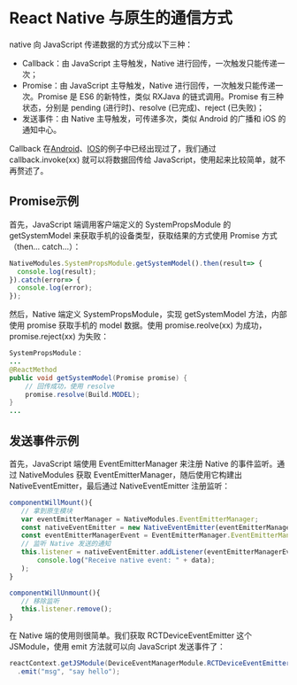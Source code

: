 # React Native 与原生的通信方式
native 向 JavaScript 传递数据的方式分成以下三种：
- Callback：由 JavaScript 主导触发，Native 进行回传，一次触发只能传递一次；
- Promise：由 JavaScript 主导触发，Native 进行回传，一次触发只能传递一次。Promise 是 ES6 的新特性，类似 RXJava 的链式调用。Promise 有三种状态，分别是 pending (进行时)、resolve (已完成)、reject (已失败)；
- 发送事件：由 Native 主导触发，可传递多次，类似 Android 的广播和 iOS 的通知中心。

Callback 在[Android](./android/2.%20data%20tansfer.md)、[IOS](./ios/2.%20data%20transfer.md)的例子中已经出现过了，我们通过 callback.invoke(xx) 就可以将数据回传给 JavaScript，使用起来比较简单，就不再赘述了。


## Promise示例
首先，JavaScript 端调用客户端定义的 SystemPropsModule 的 getSystemModel 来获取手机的设备类型，获取结果的方式使用 Promise 方式 （then… catch…）：
```javascript
NativeModules.SystemPropsModule.getSystemModel().then(result=> {
  console.log(result);
}).catch(error=> {
  console.log(error);
});
```
然后，Native 端定义 SystemPropsModule，实现 getSystemModel 方法，内部使用 promise 获取手机的 model 数据。使用 promise.reolve(xx) 为成功，promise.reject(xx) 为失败：
```java
SystemPropsModule：
...
@ReactMethod
public void getSystemModel(Promise promise) {
    // 回传成功，使用 resolve
    promise.resolve(Build.MODEL);
}
...
```

## 发送事件示例
首先，JavaScript 端使用 EventEmitterManager 来注册 Native 的事件监听。通过 NativeModules 获取 EventEmitterManager，随后使用它构建出 NativeEventEmitter，最后通过 NativeEventEmitter 注册监听：
```javascript
componentWillMount(){
   // 拿到原生模块
   var eventEmitterManager = NativeModules.EventEmitterManager;
   const nativeEventEmitter = new NativeEventEmitter(eventEmitterManager);
   const eventEmitterManagerEvent = EventEmitterManager.EventEmitterManagerEvent;
   // 监听 Native 发送的通知
   this.listener = nativeEventEmitter.addListener(eventEmitterManagerEvent, (data) => 
       console.log("Receive native event: " + data);
   );
}

componentWillUnmount(){
   // 移除监听
   this.listener.remove();
}
```
在 Native 端的使用则很简单。我们获取 RCTDeviceEventEmitter 这个 JSModule，使用 emit 方法就可以向 JavaScript 发送事件了：
```java
reactContext.getJSModule(DeviceEventManagerModule.RCTDeviceEventEmitter.class)
  .emit("msg", "say hello");
```
